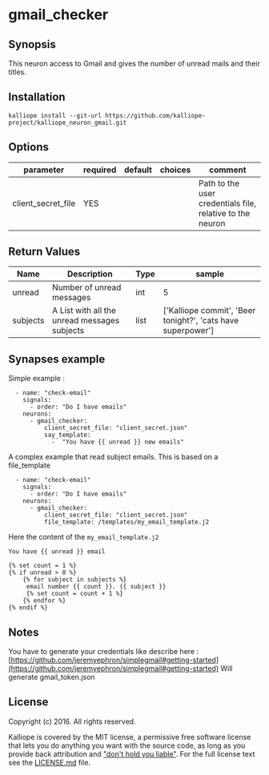 # gmail_checker

## Synopsis

This neuron access to Gmail and gives the number of unread mails and their titles.

## Installation
```
kalliope install --git-url https://github.com/kalliope-project/kalliope_neuron_gmail.git
```

## Options

| parameter | required | default | choices | comment    |
|-----------|----------|---------|---------|------------|
| client_secret_file  | YES      |         |         | Path to the user credentials file, relative to the neuron |

## Return Values

| Name     | Description                                  | Type | sample                                                       |
|----------|----------------------------------------------|------|--------------------------------------------------------------|
| unread   | Number of unread messages                    | int  | 5                                                            |
| subjects | A List with all the unread messages subjects | list | ['Kalliope commit', 'Beer tonight?', 'cats have superpower'] |

## Synapses example

Simple example : 

```
  - name: "check-email"
    signals:
      - order: "Do I have emails"
    neurons:
      - gmail_checker:
          client_secret_file: "client_secret.json"
          say_template: 
            -  "You have {{ unread }} new emails"    
```

A complex example that read subject emails. This is based on a file_template
```
  - name: "check-email"
    signals:
      - order: "Do I have emails"
    neurons:
      - gmail_checker:
          client_secret_file: "client_secret.json"
          file_template: /templates/my_email_template.j2
```

Here the content of the `my_email_template.j2`
```
You have {{ unread }} email

{% set count = 1 %}
{% if unread > 0 %}
    {% for subject in subjects %}
     email number {{ count }}. {{ subject }}
     {% set count = count + 1 %}
    {% endfor %}
{% endif %}
```
## Notes

You have to generate your credentials like describe here : [https://github.com/jeremyephron/simplegmail#getting-started](https://github.com/jeremyephron/simplegmail#getting-started)
Will generate gmail_token.json

## License

Copyright (c) 2016. All rights reserved.

Kalliope is covered by the MIT license, a permissive free software license that lets you do anything you want with the source code, 
as long as you provide back attribution and ["don't hold you liable"](http://choosealicense.com/). For the full license text see the [LICENSE.md](LICENSE.md) file.
